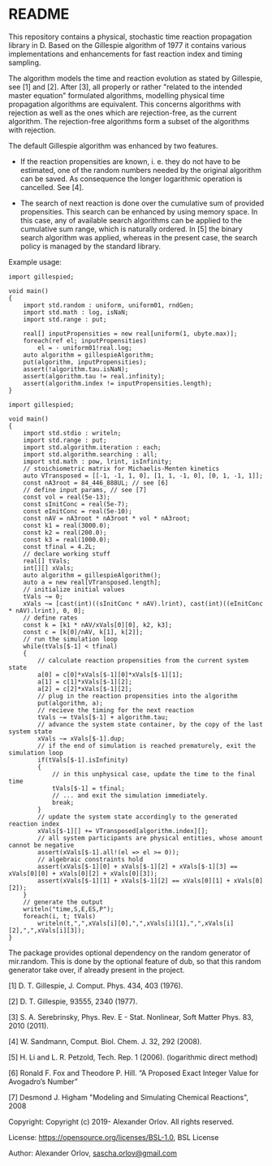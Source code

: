 # README #

This repository contains a physical, stochastic time reaction propagation library in D. Based on the 
Gillespie algorithm of 1977 it contains various implementations and enhancements for fast 
reaction index and timing sampling.

The algorithm models the time and reaction evolution as stated by Gillespie, see [1] and [2]. 
After [3], all properly or rather "related to the intended master equation" formulated 
algorithms, modelling physical time propagation algorithms are equivalent. This concerns 
algorithms with rejection as well as the ones which are rejection-free, as the current 
algorithm. The rejection-free algorithms form a subset of the algorithms with rejection. 

The default Gillespie algorithm was enhanced by two features. 
- If the reaction propensities are known, i. e. they do not have to be estimated, one of the 
random numbers needed by 
the original algorithm can be saved. As consequence the longer logarithmic operation is 
cancelled. See [4]. 

- The search of next reaction is done over the cumulative sum of provided propensities. This 
search can be enhanced by using memory space. In this case, any of available search 
algorithms can be applied to the cumulative sum range, which is naturally ordered. In [5] the 
binary search algorithm was applied, whereas in the present case, the search policy is 
managed by the standard library.

Example usage: 

```
import gillespied;

void main()
{
    import std.random : uniform, uniform01, rndGen; 
    import std.math : log, isNaN; 
    import std.range : put; 

	real[] inputPropensities = new real[uniform(1, ubyte.max)];
    foreach(ref el; inputPropensities) 
        el = - uniform01!real.log; 
    auto algorithm = gillespieAlgorithm;
    put(algorithm, inputPropensities); 
    assert(!algorithm.tau.isNaN); 
    assert(algorithm.tau != real.infinity); 
    assert(algorithm.index != inputPropensities.length); 
}
```

```
import gillespied;

void main()
{
    import std.stdio : writeln;
    import std.range : put;
    import std.algorithm.iteration : each;
    import std.algorithm.searching : all;
    import std.math : pow, lrint, isInfinity;
    // stoichiometric matrix for Michaelis-Menten kinetics
    auto VTransposed = [[-1, -1, 1, 0], [1, 1, -1, 0], [0, 1, -1, 1]];
    const nA3root = 84_446_888UL; // see [6]
    // define input params, // see [7]
    const vol = real(5e-13);
    const sInitConc = real(5e-7);
    const eInitConc = real(5e-10);
    const nAV = nA3root * nA3root * vol * nA3root;
    const k1 = real(3000.0); 
    const k2 = real(200.0); 
    const k3 = real(1000.0); 
    const tfinal = 4.2L;
    // declare working stuff
    real[] tVals;
    int[][] xVals;
    auto algorithm = gillespieAlgorithm(); 
    auto a = new real[VTransposed.length];
    // initialize initial values
    tVals ~= 0; 
    xVals ~= [cast(int)((sInitConc * nAV).lrint), cast(int)((eInitConc * nAV).lrint), 0, 0]; 
    // define rates 
    const k = [k1 * nAV/xVals[0][0], k2, k3]; 
    const c = [k[0]/nAV, k[1], k[2]];
    // run the simulation loop
    while(tVals[$-1] < tfinal)
    {
        // calculate reaction propensities from the current system state
        a[0] = c[0]*xVals[$-1][0]*xVals[$-1][1];
        a[1] = c[1]*xVals[$-1][2];
        a[2] = c[2]*xVals[$-1][2];
        // plug in the reaction propensities into the algorithm
        put(algorithm, a); 
        // recieve the timing for the next reaction
        tVals ~= tVals[$-1] + algorithm.tau; 
        // advance the system state container, by the copy of the last system state
        xVals ~= xVals[$-1].dup;
        // if the end of simulation is reached prematurely, exit the simulation loop
        if(tVals[$-1].isInfinity)
        {
            // in this unphysical case, update the time to the final time
            tVals[$-1] = tfinal;
            // ... and exit the simulation immediately.
            break; 
        }
        // update the system state accordingly to the generated reaction index 
        xVals[$-1][] += VTransposed[algorithm.index][]; 
        // all system participants are physical entities, whose amount cannot be negative
        assert(xVals[$-1].all!(el => el >= 0)); 
        // algebraic constraints hold
        assert(xVals[$-1][0] + xVals[$-1][2] + xVals[$-1][3] == xVals[0][0] + xVals[0][2] + xVals[0][3]); 
        assert(xVals[$-1][1] + xVals[$-1][2] == xVals[0][1] + xVals[0][2]); 
    }
    // generate the output
    writeln("time,S,E,ES,P");
    foreach(i, t; tVals)
        writeln(t,",",xVals[i][0],",",xVals[i][1],",",xVals[i][2],",",xVals[i][3]);
}
```

The package provides optional dependency on the random generator of mir.random. This is done 
by the optional feature of dub, so that this random generator take over, if already present 
in the project.

[1] D. T. Gillespie, J. Comput. Phys. 434, 403 (1976).

[2] D. T. Gillespie, 93555, 2340 (1977).

[3] S. A. Serebrinsky, Phys. Rev. E - Stat. Nonlinear, Soft Matter Phys. 83, 2010 (2011).

[4] W. Sandmann, Comput. Biol. Chem. J. 32, 292 (2008).

[5] H. Li and L. R. Petzold, Tech. Rep. 1 (2006). (logarithmic direct method)

[6] Ronald F. Fox and Theodore P. Hill. “A Proposed Exact Integer Value for Avogadro’s Number”

[7] Desmond J. Higham "Modeling and Simulating Chemical Reactions", 2008

Copyright: Copyright (c) 2019- Alexander Orlov. All rights reserved.

License: https://opensource.org/licenses/BSL-1.0, BSL License

Author: Alexander Orlov, sascha.orlov@gmail.com